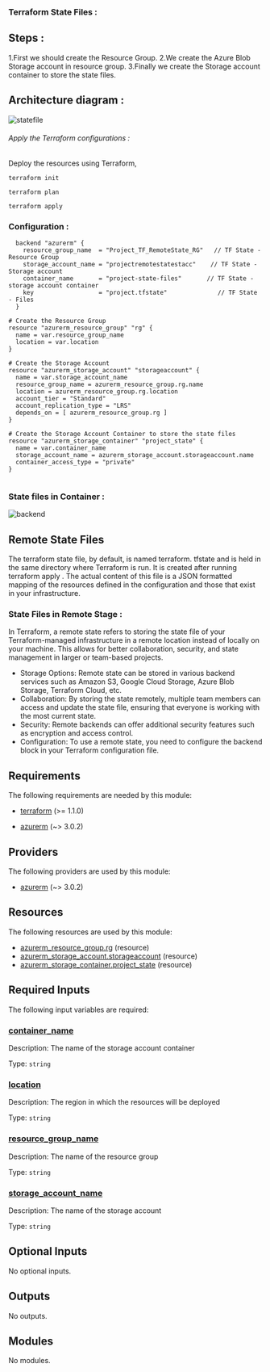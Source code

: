 <!-- BEGIN_TF_DOCS -->
### Terraform State Files :
## Steps :
1.First we should create the Resource Group.
2.We create the Azure Blob Storage account in resource group.
3.Finally we create the Storage account container to store the state files.

## Architecture diagram :
![statefile](https://github.com/user-attachments/assets/d3abe75b-4b74-496a-8dd5-7fa6e2378731)

###### Apply the Terraform configurations :
Deploy the resources using Terraform,
```
terraform init
```
```
terraform plan
```
```
terraform apply
```
### Configuration :
```hcl
  backend "azurerm" {
    resource_group_name  = "Project_TF_RemoteState_RG"   // TF State - Resource Group
    storage_account_name = "projectremotestatestacc"    // TF State - Storage account
    container_name       = "project-state-files"       // TF State - storage account container
    key                  = "project.tfstate"              // TF State - Files
  }
```

```hcl
# Create the Resource Group
resource "azurerm_resource_group" "rg" {
  name = var.resource_group_name
  location = var.location
}

# Create the Storage Account
resource "azurerm_storage_account" "storageaccount" {
  name = var.storage_account_name
  resource_group_name = azurerm_resource_group.rg.name
  location = azurerm_resource_group.rg.location
  account_tier = "Standard"
  account_replication_type = "LRS"
  depends_on = [ azurerm_resource_group.rg ]
}

# Create the Storage Account Container to store the state files
resource "azurerm_storage_container" "project_state" {
  name = var.container_name
  storage_account_name = azurerm_storage_account.storageaccount.name
  container_access_type = "private"
}
 
```
### State files in Container :

![backend](https://github.com/user-attachments/assets/3ae8b17e-abc3-4fc5-a0e0-a97b1f625a65)



## Remote State Files

The terraform state file, by default, is named terraform. tfstate and is held in the same directory where Terraform is run. It is created after running terraform apply . The actual content of this file is a JSON formatted mapping of the resources defined in the configuration and those that exist in your infrastructure.

### State Files in Remote Stage :

In Terraform, a remote state refers to storing the state file of your Terraform-managed infrastructure in a remote location instead of locally on your machine. This allows for better collaboration, security, and state management in larger or team-based projects.
- Storage Options: Remote state can be stored in various backend services such as Amazon S3, Google Cloud Storage, Azure Blob Storage, Terraform Cloud, etc.
- Collaboration: By storing the state remotely, multiple team members can access and update the state file, ensuring that everyone is working with the most current state.
- Security: Remote backends can offer additional security features such as encryption and access control.
- Configuration: To use a remote state, you need to configure the backend block in your Terraform configuration file.


<!-- markdownlint-disable MD033 -->
## Requirements

The following requirements are needed by this module:

- <a name="requirement_terraform"></a> [terraform](#requirement\_terraform) (>= 1.1.0)

- <a name="requirement_azurerm"></a> [azurerm](#requirement\_azurerm) (~> 3.0.2)

## Providers

The following providers are used by this module:

- <a name="provider_azurerm"></a> [azurerm](#provider\_azurerm) (~> 3.0.2)

## Resources

The following resources are used by this module:

- [azurerm_resource_group.rg](https://registry.terraform.io/providers/hashicorp/azurerm/latest/docs/resources/resource_group) (resource)
- [azurerm_storage_account.storageaccount](https://registry.terraform.io/providers/hashicorp/azurerm/latest/docs/resources/storage_account) (resource)
- [azurerm_storage_container.project_state](https://registry.terraform.io/providers/hashicorp/azurerm/latest/docs/resources/storage_container) (resource)

<!-- markdownlint-disable MD013 -->
## Required Inputs

The following input variables are required:

### <a name="input_container_name"></a> [container\_name](#input\_container\_name)

Description: The name of the storage account container

Type: `string`

### <a name="input_location"></a> [location](#input\_location)

Description: The region in which the resources will be deployed

Type: `string`

### <a name="input_resource_group_name"></a> [resource\_group\_name](#input\_resource\_group\_name)

Description: The name of the resource group

Type: `string`

### <a name="input_storage_account_name"></a> [storage\_account\_name](#input\_storage\_account\_name)

Description: The name of the storage account

Type: `string`

## Optional Inputs

No optional inputs.

## Outputs

No outputs.

## Modules

No modules.

<!-- END_TF_DOCS -->
